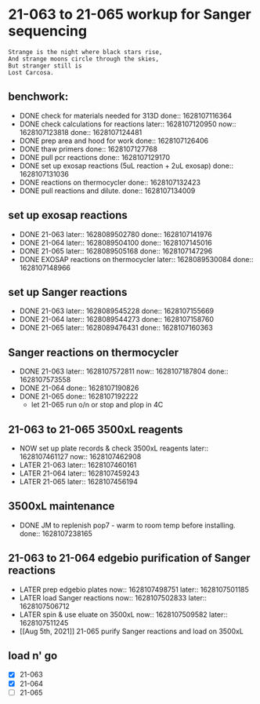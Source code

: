 # 21-063 to 21-065 workup for Sanger sequencing

``` ad-quote
Strange is the night where black stars rise,
And strange moons circle through the skies,
But stranger still is
Lost Carcosa.
```
## benchwork:
- DONE check for materials needed for 313D
  done:: 1628107116364
- DONE check calculations for reactions
  later:: 1628107120950
  now:: 1628107123818
  done:: 1628107124481
- DONE prep area and hood for work
  done:: 1628107126406
- DONE thaw primers
  done:: 1628107127768
- DONE pull pcr reactions
  done:: 1628107129170
- DONE set up exosap reactions (5uL reaction + 2uL exosap)
  done:: 1628107131036
- DONE reactions on thermocycler
  done:: 1628107132423
- DONE pull reactions and dilute.
  done:: 1628107134009
## set up exosap reactions
- DONE   21-063
  later:: 1628089502780
  done:: 1628107141976
- DONE  21-064
  later:: 1628089504100
  done:: 1628107145016
- DONE  21-065
  later:: 1628089505168
  done:: 1628107147296
- DONE EXOSAP reactions on thermocycler
  later:: 1628089530084
  done:: 1628107148966
## set up Sanger reactions
- DONE 21-063
  later:: 1628089545228
  done:: 1628107155669
- DONE 21-064
  later:: 1628089544273
  done:: 1628107158760
- DONE 21-065
  later:: 1628089476431
  done:: 1628107160363
## Sanger reactions on thermocycler
- DONE 21-063
  later:: 1628107572811
  now:: 1628107187804
  done:: 1628107573558
- DONE 21-064
  done:: 1628107190826
- DONE 21-065
  done:: 1628107192222
	- let 21-065 run o/n or stop and plop in 4C
## 21-063 to 21-065 3500xL reagents
- NOW set up plate records & check 3500xL reagents
  later:: 1628107461127
  now:: 1628107462908
- LATER 21-063
  later:: 1628107460161
- LATER 21-064
  later:: 1628107459243
- LATER 21-065
  later:: 1628107456194
## 3500xL maintenance
- DONE JM to replenish pop7 - warm to room temp before installing.
  done:: 1628107238165
## 21-063 to 21-064 edgebio purification of Sanger reactions
- LATER prep edgebio plates
  now:: 1628107498751
  later:: 1628107501185
- LATER load Sanger reactions
  now:: 1628107502833
  later:: 1628107506712
- LATER spin & use eluate on 3500xL 
  now:: 1628107509582
  later:: 1628107511245
- [[Aug 5th, 2021]] 21-065 purify Sanger reactions and load on 3500xL
## load n' go
- [x]  21-063
- [x] 21-064
- [ ] 21-065